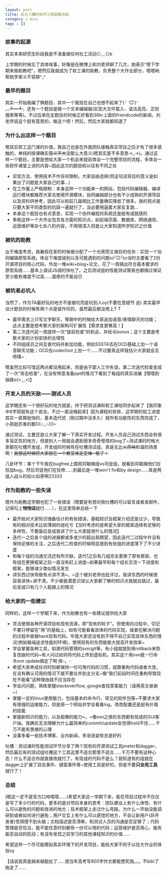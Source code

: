 ```yaml
---
layout: post
title: 乱七八糟的软件工程助教总结
category : misc
tags : []
---
```


### 故事的起源

其实本来研究生阶段我是不准备做任何社工活动⊙﹏⊙b

上学期的时候忘了具体啥事，好像是在微博上和刘老师聊了几次，她表示“嗯下学期来做助教吧”，嗯然后我就成为了软工课的助教，负责整个大作业部分，嗯嗯~~坑~~帮助学弟义不容辞^_^

### 最早的题目

其实一开始我编了俩题目，其中一个我现在自己也想不起来了(╯‵□′)╯︵┻━┻，还有一个题目是做一个文本编辑器(实现大文件载入、语法高亮、正则搜索等等)。不过后来在定题目的时候正好看到36kr上面的friendcode的新闻，刘老师说这个挺有意思的，做这个吧！然后，然后大家就都知道了

### 为什么出这样一个题目

嗯其实软工这门课的价值，我自己也是在外面团队接触真实项目之后才有了很多感触的，单纯的授课确实~~意义不大~~没那么大意义(嗯其实差不多意思→_→)。通过这样一个题目，主要是想给大家一个机会来提前体会一个完整项目的流程，多体会一些软件课堂上讲的内容~因此这次的题目和以往有不同之处

- 实现方法、使用技术不作任何限制，大家自由选择(但这句话背后的意义是如果出了问题是大家自己的事...)
- 在工作量上严格限制：本身这样一个功能单一的网站，包括代码编辑器、编译运行模块都推荐大家去使用开源模块，协同编辑部分也有不少成熟的开源项目以及资料供参考，因此可以和前几届相比工作量确实降低了很多。我的观点是只要大家不同类型的坑踩一遍就行了，没必要用逼着大家反复跳...
- 本身这个题目也有点意思，实现一个协作编程的系统还是挺有成就感的
- 争取这样一个大作业包含各方面的知识点，如前端页面、数据库、网络通信、运营维护等杂七杂八的内容，不用很深入但是让大家知道所学知识之价值

### 被坑的助教

出于难度考虑，我暑假在家的时候被分配了一个光荣而又艰巨的任务：实现一个协同编辑原型系统，体会下难度级别以及可能遇到的问题o(╯□╰)o当时主要看了2份开源项目的核心代码，外加一堆wiki+blog+论文，花了一周搞出符合基本要求的原型系统……基本上调试JS调的快吐了。之后测试组的性能测试等我也都搞过保证至少能有难度不过高……蛋疼的不能自已

### 被坑者必坑人

当然了，作为TA最好玩的地方不是被坑而是坑别人oy(不要在意细节 逃) 其实最早设计题目的时候有两个点是留作坑的，虽然最后都没用上T T

* 最早需求上只写文字聊天，等期中的时候给大家追加语音/表情聊天的功能；这点主要是想考察大家的架构可扩展性【需求变更赛高！】
* 第二次迭代前一周提供一次“提前检查”的机会，并给与bonus；这个主要是考察大家的计划安排的合理性
* 不同组成员之间互查代码并新加功能，例如SSSTA去在OCD基础上加一个语音聊天功能；OCD去codechoir上加一个……不过要真这样我估计大家就会互喷噗~

嗯虽然比较可惜这两点都没用起来，但是由于鄙人工作失误，第二次迭代检查变成了一次“突击检查”，在没有特意准备ppt的情况下看到了每组的真实进展【喂喂别抽我o(>﹏<)】

### 开发人员的天敌——测试人员

这学期还有一个很好玩的地方就是，终于把测试课和软工课给同步起来了【我印象中8字班就有这个说法，不过一直没搞起来】因为课程的安排，这学期的软工进度其实一直算挺快的，基本迭代贰（刚过期中没多久）就所有功能性的东西完成了，小孩挺厉害的都O(∩_∩)O~

通过测试，主要还是让大家了解一下真实开发过程。开发人员自己测试东西会有很多盲区性的地方，但是别人一用就会遇到很多奇奇怪怪的bug了~测试课的时候大家都在吐槽开发组，开发组的时候有在吐槽测试组，真是无比~~火药味~~和谐的场景啊！~~我想这时候把大家放在一个教室肯定是棒♂极了！~~

八卦环节：某个下午我在bugfree上围观邓毓楠组vs司徒组，就看到邓毓楠他们在狂加bug，然后司徒他们在狂修……到最后是一堆won't fix和by design……真是两组人战斗的如火如荼啊23333

### 作为助教的一些失误

嗯作为助教这学期也犯了一些错误（嗯要是有想对我吐槽的可以留言或者发邮件，记得勾上<b>悄悄话</b>就行……），在这里简单总结一下

- 最开始对大家知识储备估计的有些错误，基础知识及框架介绍还是过少，导致有的相对技术比较薄弱的组吃亏【当时考虑的是希望大家的框架选择有足够的多样性，不要最后变成我讲了什么大家就用什么的情况】
- 迭代一之后各个组的进展都或多或少的超出我期望，因此迭代二过程中并没有保持足够的关注，之后迭代二检查的时候明显感到有些组的进度落下了不少进度
- 和每个组的沟通交流还有所欠缺，迭代1之后有几组完全更换了原有框架，也有组在更换框架之后一直没有赶上进度~如果最早和每个组长交流一下进度和框架，能够减少类似情况发生
- 讲东西过快导致有点讲不清=。=这个被刘老师也批评过，我讲东西的时候很容易讲快+讲不清，不少被我潜意识误认大家都了解的知识点我就会跳过，最后变成只有几个人能跟上的情况

### 给大家的一些建议

同样的，这样一个学期下来，作为助教也有一些建议提供给大家

- 灵活使用各种开源项目和现有资源，即“现有的轮子”。但使用的过程中，切记不要只停留在“用”的基础上，如有可能看看具体的代码实现，或者在解决问题的过程中直接hack现有代码。毕竟大家还没有到不得不自己实现具体东西的情况(例如极端追求性能的环境)，使用现有的东西能极大提高开发效率~
- 学会掌握各种工具，如源代码管理的svn/git等，有小组就提到用rollback来恢复改崩的代码~有人问过如何将代码上传到虚拟机，其实这个用svn就一行命令svn update搞定了啊 摔-。- 
- 希望大家养成任何时刻都保持一份可用代码的习惯，就算重构代码或者大改，在没有确认可用的情况下就不要合并到主分支~像“我们前段时间在重构导致现在不能看”这种理由就不应当存在
- 学会问问题，熟练掌握stackoverflow, google查找答案能力（请用英文谢谢~）
- 掌握一定的linux使用能力，包括基本的命令行，常见的软件包等~不要求大家有很强的运维能力，但是搭一个网站并学会看看log，改改配置还是挺有价值的技能
- 掌握新知识的能力，以及偷懒的能力=。=像svn之类的东西都有现成的GUI客户端，我确实无法理解为什么最简单的commit/update会觉得hold不住……千万不能有畏难的心理
- 没事多看一些技术博客、业内新闻，多涨涨姿势总是好的

吐槽：测试课的性能测试环节分享了两个现有的开源测试工具jmeter和dagger，然后最后有的测试组吐槽这个工具这里不适合那里不适合……千万不要有这种心态！什么不适合你就直接改就行了，有现成的代码不是么？我知道有的组就在dagger上扩展了双击事件、键盘事件等~使用工具是好的，但是不要<b>只会用工具</b>就行了！

### 总结

(嗯这一定不是官方口吻喂喂……)希望大家这一学期下来，能在项目过程中不仅仅是写了多少行的代码，更多的是对项目本身的思考：团队建设上有什么体悟，有什么可以避免的问题和改进的地方；技术框架上走过什么弯路，为什么一开始没能调研到或者如何进行避免；用户交互上有什么可以感觉的地方，不会让新用户(非开发者)觉得摸不到头脑；文档描述是否清晰，和测试人员的沟通是否足够了；代码管理是否恰当，能不能任意时刻都有一份可以用的代码；运营维护是否用心，服务能否自动的启动；有没有发现之前学习的其他课程知识的价值……

希望这样一个尽可能模拟真实环境下的开发项目，能给大家不同于以往大作业的体验oy

【话说我真是越来越能扯了……想当年高考写800字作文都能憋死我。。。不bibi了拖走了……